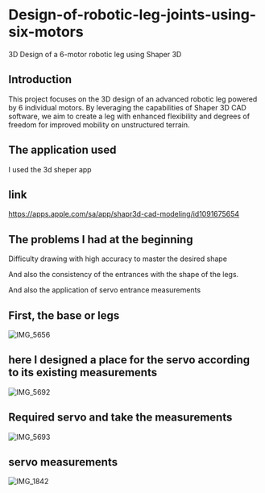 # Design-of-robotic-leg-joints-using-six-motors
3D Design of a 6-motor robotic leg using Shaper 3D

## Introduction

This project focuses on the 3D design of an advanced robotic leg powered by 6 individual motors. 
By leveraging the capabilities of Shaper 3D CAD software, we aim to create a leg with enhanced flexibility and degrees of freedom for improved mobility on unstructured terrain.

## The application used

I used the 3d sheper app
## link 
https://apps.apple.com/sa/app/shapr3d-cad-modeling/id1091675654

## The problems I had at the beginning
Difficulty drawing with high accuracy to master the desired shape

And also the consistency of the entrances with the shape of the legs.

And also the application of servo entrance measurements

 ## First, the base or legs
 ![IMG_5656](https://github.com/ijana7/Design-of-robotic-leg-joints-using-six-motors/assets/173642526/88c4cc8a-9661-4a01-9d0b-5ec4a24323cd)
 ## here I designed a place for the servo according to its existing measurements
 ![IMG_5692](https://github.com/ijana7/Design-of-robotic-leg-joints-using-six-motors/assets/173642526/15f08812-2582-460a-a384-63f214c6530b)

## Required servo and take the measurements
![IMG_5693](https://github.com/ijana7/Design-of-robotic-leg-joints-using-six-motors/assets/173642526/37e8115d-2def-4f71-b615-c0edeedff65a)

## servo measurements
![IMG_1842](https://github.com/ijana7/Design-of-robotic-leg-joints-using-six-motors/assets/173642526/4bcf169e-1e1b-43c1-af8a-b44d20b61f76)

